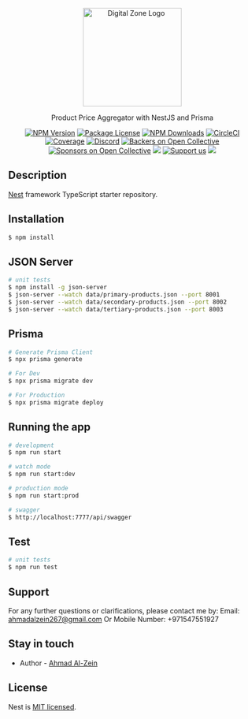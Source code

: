 <p align="center">
  <a href="http://nestjs.com/" target="blank"><img src="https://d1muf25xaso8hp.cloudfront.net/https%3A%2F%2F7c6642d9d9b75e2090693773e3c470fa.cdn.bubble.io%2Ff1704517099894x454130768036798700%2FGroup%252053632.png?w=256&h=54&auto=compress&dpr=1.25&fit=max" width="200" alt="Digital Zone Logo" /></a>
</p>

[circleci-image]: https://img.shields.io/circleci/build/github/nestjs/nest/master?token=abc123def456
[circleci-url]: https://circleci.com/gh/nestjs/nest

  <p align="center">Product Price Aggregator with NestJS and Prisma</p>
    <p align="center">
<a href="https://www.npmjs.com/~nestjscore" target="_blank"><img src="https://img.shields.io/npm/v/@nestjs/core.svg" alt="NPM Version" /></a>
<a href="https://www.npmjs.com/~nestjscore" target="_blank"><img src="https://img.shields.io/npm/l/@nestjs/core.svg" alt="Package License" /></a>
<a href="https://www.npmjs.com/~nestjscore" target="_blank"><img src="https://img.shields.io/npm/dm/@nestjs/common.svg" alt="NPM Downloads" /></a>
<a href="https://circleci.com/gh/nestjs/nest" target="_blank"><img src="https://img.shields.io/circleci/build/github/nestjs/nest/master" alt="CircleCI" /></a>
<a href="https://coveralls.io/github/nestjs/nest?branch=master" target="_blank"><img src="https://coveralls.io/repos/github/nestjs/nest/badge.svg?branch=master#9" alt="Coverage" /></a>
<a href="https://discord.gg/G7Qnnhy" target="_blank"><img src="https://img.shields.io/badge/discord-online-brightgreen.svg" alt="Discord"/></a>
<a href="https://opencollective.com/nest#backer" target="_blank"><img src="https://opencollective.com/nest/backers/badge.svg" alt="Backers on Open Collective" /></a>
<a href="https://opencollective.com/nest#sponsor" target="_blank"><img src="https://opencollective.com/nest/sponsors/badge.svg" alt="Sponsors on Open Collective" /></a>
  <a href="https://paypal.me/kamilmysliwiec" target="_blank"><img src="https://img.shields.io/badge/Donate-PayPal-ff3f59.svg"/></a>
    <a href="https://opencollective.com/nest#sponsor"  target="_blank"><img src="https://img.shields.io/badge/Support%20us-Open%20Collective-41B883.svg" alt="Support us"></a>
  <a href="https://twitter.com/nestframework" target="_blank"><img src="https://img.shields.io/twitter/follow/nestframework.svg?style=social&label=Follow"></a>
</p>
  <!--[![Backers on Open Collective](https://opencollective.com/nest/backers/badge.svg)](https://opencollective.com/nest#backer)
  [![Sponsors on Open Collective](https://opencollective.com/nest/sponsors/badge.svg)](https://opencollective.com/nest#sponsor)-->

## Description

[Nest](https://github.com/nestjs/nest) framework TypeScript starter repository.

## Installation

```bash
$ npm install
```

## JSON Server

```bash
# unit tests
$ npm install -g json-server
$ json-server --watch data/primary-products.json --port 8001
$ json-server --watch data/secondary-products.json --port 8002
$ json-server --watch data/tertiary-products.json --port 8003
```

## Prisma

```bash
# Generate Prisma Client
$ npx prisma generate

# For Dev
$ npx prisma migrate dev

# For Production
$ npx prisma migrate deploy
```

## Running the app

```bash
# development
$ npm run start

# watch mode
$ npm run start:dev

# production mode
$ npm run start:prod

# swagger
$ http://localhost:7777/api/swagger
```

## Test

```bash
# unit tests
$ npm run test
```

## Support

For any further questions or clarifications, please contact me by:
Email: ahmadalzein267@gmail.com
Or
Mobile Number: +971547551927

## Stay in touch

- Author - [Ahmad Al-Zein](https://www.linkedin.com/in/ahmad-al-zein)

## License

Nest is [MIT licensed](LICENSE).
